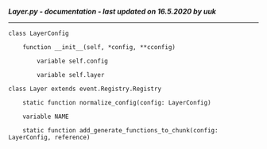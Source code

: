 ***Layer.py - documentation - last updated on 16.5.2020 by uuk***
___

    class LayerConfig

        function __init__(self, *config, **cconfig)

            variable self.config

            variable self.layer

    class Layer extends event.Registry.Registry

        static function normalize_config(config: LayerConfig)

        variable NAME

        static function add_generate_functions_to_chunk(config: LayerConfig, reference)
